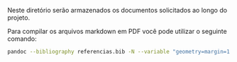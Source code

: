Neste diretório serão armazenados os documentos solicitados ao longo do projeto. 

Para compilar os arquivos markdown em PDF você pode utilizar o seguinte comando: 

```bash
pandoc --bibliography referencias.bib -N --variable "geometry=margin=1.2in" --variable fontsize=12pt relatorio_final.md --pdf-engine=xelatex --toc -o relatorio_final.pdf
```
